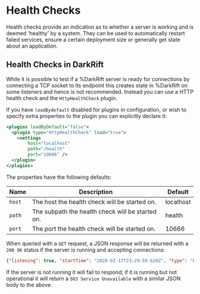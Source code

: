 # Health Checks
Health checks provide an indication as to whether a server is working and is deemed 'healthy' by a system. They can be used to automatically restart failed services, ensure a certain deployment size or generally get state about an application.

## Health Checks in DarkRift
While it is possible to test if a %DarkRift server is ready for connections by connecting a TCP socket to its endpoint this creates state in %DarkRift on some listeners and hence is not recommended. Instead you can use a HTTP health check and the `HttpHealthCheck` plugin.

If you have `loadBydefault` disabled for plugins in configuration, or wish to specify extra properties to the plugin you can explicitly declare it:
```xml
<plugins loadByDefault="false">
  <plugin type="HttpHealthCheck" load="true">
    <settings
        host="localhost"
        path="/health"
        port="10666" />
  </plugin>
</plugins>
```
The properties have the following defaults:

| Name   | Description                                       | Default   |
|--------|---------------------------------------------------|-----------|
| `host` | The host the health check will be started on.     | localhost |
| `path` | The subpath the health check will be started on.  | health    |
| `port` | The port the health check will be started on.     | 10666     |

When queried with a `GET` request, a JSON response will be returned with a `200 OK` status if the server is running and accepting connections:
```json
{"listening": true, "startTime": "2020-02-17T23:29:59.620Z", "type": "Pro", "version": "2.5.0.0"}
```

If the server is not running it will fail to respond; if it is running but not operational it will return a `503 Service Unavailable` with a similar JSON body to the above.
